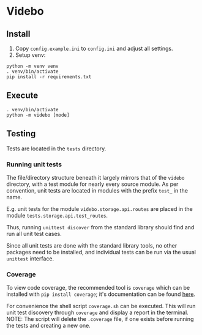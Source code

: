 # Videbo

## Install

1. Copy `config.example.ini` to `config.ini` and adjust all settings.
2. Setup venv:
```
python -m venv venv
. venv/bin/activate
pip install -r requirements.txt
```

## Execute

```
. venv/bin/activate
python -m videbo [mode]
```

## Testing

Tests are located in the `tests` directory. 

### Running unit tests

The file/directory structure beneath it largely mirrors that of the `videbo` directory, with a test module for nearly every source module. As per convention, unit tests are located in modules with the prefix `test_` in the name. 

E.g. unit tests for the module `videbo.storage.api.routes` are placed in the module `tests.storage.api.test_routes`.

Thus, running `unittest discover` from the standard library should find and run all unit test cases.

Since all unit tests are done with the standard library tools, no other packages need to be installed, and individual tests can be run via the usual `unittest` interface.

### Coverage

To view code coverage, the recommended tool is `coverage` which can be installed with `pip install coverage`; it's documentation can be found [here](https://coverage.readthedocs.io/en/stable/).

For convenience the shell script `coverage.sh` can be executed. This will run unit test discovery through `coverage` and display a report in the terminal. NOTE: The script will delete the `.coverage` file, if one exists before running the tests and creating a new one.
